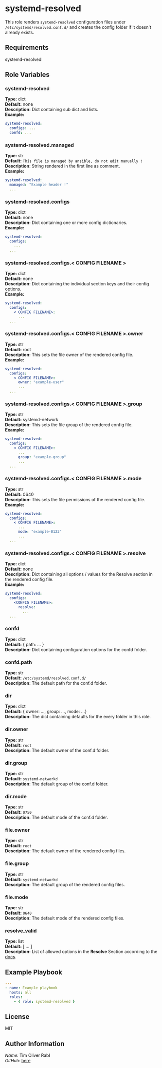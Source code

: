 systemd-resolved
=========

This role renders `systemd-resolved` configuration files under   
`/etc/systemd/resolved.conf.d/` and creates the config folder if it doesn't already exists.  

Requirements
------------

systemd-resolved

Role Variables
--------------

### systemd-resolved

**Type:** dict  
**Default:** none  
**Description:** Dict containing sub dict and lists.  
**Example:**  

```yaml
systemd-resolved:
  configs: ...
  confd: ...
```

### systemd-resolved.managed

**Type:** str  
**Default:** `This file is managed by ansible, do not edit manually !`  
**Description:** String rendered in the first line as comment.  
**Example:**  

```yaml
systemd-resolved:
  managed: "Example header !"
  ...
```

### systemd-resolved.configs

**Type:** dict  
**Default:** none  
**Description:** Dict containing one or more config dictionaries.  
**Example:**  

```yaml
systemd-resolved:
  configs:
    ...
  ...
```

### systemd-resolved.configs.< CONFIG FILENAME >

**Type:** dict  
**Default:** none  
**Description:** Dict containing the individual section keys and their config options.  
**Example:**  

```yaml
systemd-resolved:
  configs:
    < CONFIG FILENAME>:
      ...
  ...
```

### systemd-resolved.configs.< CONFIG FILENAME >.owner

**Type:** str  
**Default:** root  
**Description:** This sets the file owner of the rendered config file.  
**Example:**  

```yaml
systemd-resolved:
  configs:
    < CONFIG FILENAME>:
      owner: "example-user"
      ...
  ...
```

### systemd-resolved.configs.< CONFIG FILENAME >.group

**Type:** str  
**Default:** systemd-network  
**Description:** This sets the file group of the rendered config file.  
**Example:**  

```yaml
systemd-resolved:
  configs:
    < CONFIG FILENAME>:
      ...
      group: "example-group"
      ...
  ...
```

### systemd-resolved.configs.< CONFIG FILENAME >.mode

**Type:** str  
**Default:** 0640  
**Description:** This sets the file permissions of the rendered config file.  
**Example:**  

```yaml
systemd-resolved:
  configs:
    < CONFIG FILENAME>:
      ...
      mode: "example-0123"
      ...
  ...
```


### systemd-resolved.configs.< CONFIG FILENAME >.resolve

**Type:** dict  
**Default:** none  
**Description:** Dict containing all options / values for the Resolve section in the rendered config file.  
**Example:**  

```yaml
systemd-resolved:
  configs:
    <CONFIG FILENAME>:
      resolve:
        ...
  ...
```

### confd

**Type:** dict  
**Default:** { path: ... }  
**Description:** Dict containing configuration options for the confd folder.  

### confd.path

**Type:** str  
**Default:** `/etc/systemd/resolved.conf.d/`  
**Description:** The default path for the conf.d folder.  

### dir

**Type:** dict  
**Default:** { owner: ..., group: ..., mode: ...}  
**Description:** The dict containing defaults for the every folder in this role.  

### dir.owner

**Type:** str  
**Default:** `root`  
**Description:** The default owner of the conf.d folder.  

### dir.group

**Type:** str  
**Default:** `systemd-networkd`  
**Description:** The default group of the conf.d folder.  

### dir.mode

**Type:** str  
**Default:** `0750`  
**Description:** The default mode of the conf.d folder.  

### file.owner

**Type:** str  
**Default:** `root`  
**Description:** The default owner of the rendered config files.  

### file.group

**Type:** str  
**Default:** `systemd-networkd`  
**Description:** The default group of the rendered config files.  

### file.mode

**Type:** str  
**Default:** `0640`  
**Description:** The default mode of the rendered config files.  

### resolve_valid

**Type:** list  
**Default:** [ ... ]  
**Description:** List of allowed options in the **Resolve** Section according to the [docs](https://www.freedesktop.org/software/systemd/man/systemd-resolved.service.html).  


Example Playbook
----------------

```yaml
---
- name: Example playbook
  hosts: all
  roles: 
    - { role: systemd-resolved }
```

License
-------

MIT

Author Information
------------------

*Name:* Tim Oliver Rabl  
*GitHub:* [here](https://github.com/timrabl)
